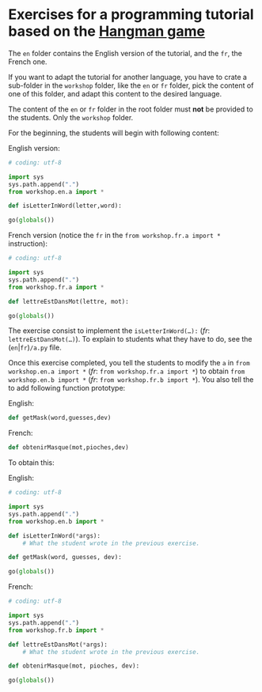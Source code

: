 # Exercises for a programming tutorial based on the [Hangman game](https://q37.info/s/gtdtk4hp)

The `en` folder contains the English version of the tutorial, and the `fr`, the French one.

If you want to adapt the tutorial for another language, you have to crate a sub-folder in the `workshop` folder, like the `en` or `fr` folder, pick the content of one of this folder, and adapt this content to the desired language.

The content of the `en` or `fr` folder in the root folder must **not** be provided to the students. Only the `workshop` folder.

For the beginning, the students will begin with following content:

English version:

```python
# coding: utf-8

import sys
sys.path.append(".")
from workshop.en.a import *

def isLetterInWord(letter,word):

go(globals())

```

French version (notice the `fr` in the `from workshop.fr.a import *` instruction):

```python
# coding: utf-8

import sys
sys.path.append(".")
from workshop.fr.a import *

def lettreEstDansMot(lettre, mot):

go(globals())
```

The exercise consist to implement the `isLetterInWord(…):` (*fr*: `lettreEstDansMot(…)`). To explain to students what they have to do, see the (`en`|`fr`)`/a.py` file.

Once this exercise completed, you tell the students to modify the `a` in `from workshop.en.a import *` (*fr*: `from workshop.fr.a import *`) to obtain `from workshop.en.b import *` (*fr*: `from workshop.fr.b import *`). You also tell the to add following function prototype:

English:

```python
def getMask(word,guesses,dev)
```

French:

```python
def obtenirMasque(mot,pioches,dev)
```

To obtain this:

English:

```python
# coding: utf-8

import sys
sys.path.append(".")
from workshop.en.b import *

def isLetterInWord(*args):
    # What the student wrote in the previous exercise.

def getMask(word, guesses, dev):

go(globals())
```

French:

```python
# coding: utf-8

import sys
sys.path.append(".")
from workshop.fr.b import *

def lettreEstDansMot(*args):
    # What the student wrote in the previous exercise.

def obtenirMasque(mot, pioches, dev):

go(globals())
```
